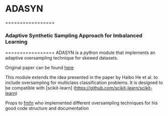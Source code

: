 # ADASYN
=================

### Adaptive Synthetic Sampling Approach for Imbalanced Learning 
=================
ADASYN is a python module that implements an adaptive oversampling technique for skewed datasets.

Original paper can be found [here](http://ieeexplore.ieee.org/xpl/login.jsp?tp=&arnumber=4633969&url=http://ieeexplore.ieee.org/xpls/abs_all.jsp%3Farnumber%3D4633969) 

This module extends the idea presented in the paper by Haibo He et al. to include oversampling for multiclass classification problems. It is designed to be compatible with [scikit-learn] (https://github.com/scikit-learn/scikit-learn)

Props to [fmfn](https://github.com/fmfn) who implemented different oversampling techniques for his good code structure and documentation
